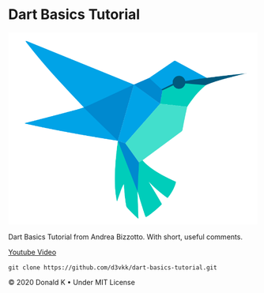 # Dart Basics Tutorial

![Dart Bird](https://github.com/d3vkk/dart-basics-tutorial/blob/master/dartbird.png)

Dart Basics Tutorial from Andrea Bizzotto. With short, useful comments.

[Youtube Video](https://www.youtube.com/watch?v=L9onVn8QRaE&list=PLNnAcB93JKV_R1aZc7ZbQRsiEyeDLUpE-)


```
git clone https://github.com/d3vkk/dart-basics-tutorial.git
```

© 2020 Donald K • Under MIT License
